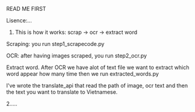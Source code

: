 READ ME FIRST


Lisence:...

1. This is how it works: scrap -> ocr -> extract word

   
Scraping: you run step1_scrapecode.py


OCR: after having images scraped, you run step2_ocr.py


Extract word. After OCR we have alot of text file we want to extract which word appear how many time then we run extracted_words.py


I've wrote the translate_api that read the path of image, ocr text and then the text you want to translate to Vietnamese.

2.....
